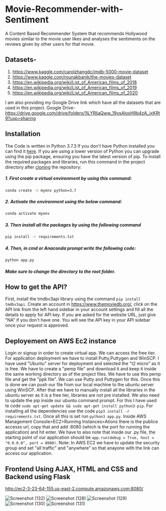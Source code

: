 # Movie-Recommender-with-Sentiment

A Content Based Recommender System that recommends Hollywood movies similar to the movie user likes and analyses the sentiments on the reviews given by other users for that movie.

## Datasets-
1. https://www.kaggle.com/carolzhangdc/imdb-5000-movie-dataset
2. https://www.kaggle.com/rounakbanik/the-movies-dataset
3. https://en.wikipedia.org/wiki/List_of_American_films_of_2018
4. https://en.wikipedia.org/wiki/List_of_American_films_of_2019
5. https://en.wikipedia.org/wiki/List_of_American_films_of_2020

I am also providing my Google Drive link which have all the datasets that are used in this project.
Google Drive- https://drive.google.com/drive/folders/1lLYRljaQww_19vsAloxH9b4zA_jxKRt9?usp=sharing

## Installation
The Code is written in Python 3.7.3 If you don't have Python installed you can find it [here](https://www.python.org/downloads/). If you are using a lower version of Python you can upgrade using the pip package, ensuring you have the latest version of pip. To install the required packages and libraries, run this command in the project directory after [cloning](https://www.howtogeek.com/451360/how-to-clone-a-github-repository/) the repository:

##### 1. First create a virtual environment by using this command:
```bash
conda create -n myenv python=3.7
```
##### 2. Activate the environment using the below command:
```bash
conda activate myenv
```
##### 3. Then install all the packages by using the following command
```bash
pip install -r requirements.txt
```
##### 4. Then, in cmd or Anaconda prompt write the following code:
```bash
python app.py
```
##### Make sure to change the directory to the root folder.  

## How to get the API?
First, install the tmdbv3api library using the command ```pip install tmdbv3api```. Create an account in https://www.themoviedb.org/, click on the API link from the left hand sidebar in your account settings and fill all the details to apply for API key. If you are asked for the website URL, just give "NA" if you don't have one. You will see the API key in your API sidebar once your request is approved.

## Deployement on AWS Ec2 instance
Login or signup in order to create virtual app. We can access the free tier. For application deployment we have to install Putty,Puttygen and WinSCP. I have used "Ubuntu" server for deployment and selected the "t2 micro" as it is free. We have to create a "pemp file" and download it and keep it inside the same working directory as of the project files. We have to use this pemp file and get the "ppk file". We can use Putty and Puttygen for this. Once this is done we can push our file from our local machine to the ubuntu server using WinSCP. After that we have to manually install all the libraries in the ubuntu server as it is a free tier, libraries are not pre installed. We also need to update the pip inside our ubuntu command prompt. For this I have used te code ```sudo apt-get update && sudo apt-get install python3-pip```. For installing all the dependencies use the code ```pip3 install -r requirements.txt```. Once all this is set run ```python3 app.py```. Inside AWS Management Console>EC2>Running Instances>Ations there is the publice accesss url, copy that and add :8080 (which is the port for running the application) and hit enter. We have to also note that inside our .py file, the starting point of our application should be ```app.run(debug = True, host = "0.0.0.0", port = 8080)```.
Note: In AWS EC2 we have to update the security group and set "all traffic" and "anywhere" so that anayone with the link can access our application.

## Frontend Using AJAX, HTML and CSS and Backend using Flask


http://ec2-3-23-64-155.us-east-2.compute.amazonaws.com:8080/

![Screenshot (132)](https://user-images.githubusercontent.com/75041273/132076016-641b788b-96a5-441e-8334-d76e75b474a5.png)
![Screenshot (128)](https://user-images.githubusercontent.com/75041273/132076038-491123a1-3ac1-4515-bdf1-756cf353a9e3.png)
![Screenshot (129)](https://user-images.githubusercontent.com/75041273/132076058-447a37df-84ac-4eb5-8b90-8e82a0edc5ef.png)
![Screenshot (130)](https://user-images.githubusercontent.com/75041273/132076071-5e4f3bb6-bda0-44e4-aaf3-493f114312bf.png)
![Screenshot (131)](https://user-images.githubusercontent.com/75041273/132076092-29f8b02a-7dc3-46d7-8aed-0e393c18877c.png)

